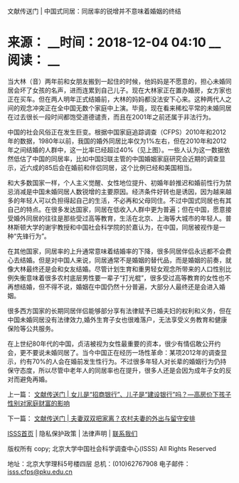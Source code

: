  文献传送门 | 中国式同居：同居率的锐增并不意味着婚姻的终结

# 来源： __时间：2018-12-04 04:10 __阅读： __

当大林（音）两年前和女朋友搬到一起住的时候，他妈妈是不愿意的，担心未婚同居会坏了女孩的名声，进而连累到自己儿子。现在大林家正在置办婚房，女方家也正在买车。但在两人明年正式结婚前，大林的妈妈都没法安下心来。这种两代人之间的观念冲突正在全中国无数个家庭中上演。毕竟，现在看来稀松平常的未婚同居在过去很长一段时间都饱受道德谴责，而且在2001年之前还属于非法行为。



中国的社会风俗正在发生巨变。根据中国家庭追踪调查（CFPS）2010年和2012年的数据，1980年以前，我国的婚外同居比率仅为1%左右，但在2010年和2012年之间结婚的人群中，这一比率已经超过40%（见上图）。一些人认为这一数据依然低估了中国的同居率，比如中国妇联主管的中国婚姻家庭研究会近期的调查显示，近六成的85后会在婚前和伴侣同居，这个比例已经和美国相当。



和大多数国家一样，个人主义觉醒、女性地位提升、初婚年龄推迟和婚前性行为禁忌消减是中国未婚同居人数锐增的主要原因。经济条件好转也是诱因，因为越来越多的年轻人可以负担得起自己的生活，不必再和父母同住。不过中国式同居也有其自己的特点。在很多发达国家，同居在低收入人群中更为普遍；但在中国，愿意接受婚外同居的往往是那些受过高等教育，生活在北京、上海等大城市的年轻人。普林斯顿大学的谢宇教授和中国社会科学院的於嘉认为，在中国，同居被视作是一种“先锋行为”。



在其他国家，同居率的上升通常意味着结婚率的下降，很多同居伴侣永远都不会费心去结婚。但是对中国人来说，同居通常不是婚姻的替代品，而是婚姻的前奏，就像大林最终还是会和女友结婚。尽管计划生育和重男轻女观念所带来的人口性别比例失衡意味着很多农村底层男性要一辈子“打光棍”，很多受过高等教育的女性也不再想结婚，但不得不说，婚姻在中国仍然十分普遍，大部分人最终还是会进入婚姻。



很多西方国家的长期同居伴侣能够部分享有法律赋予已婚夫妇的权利和义务，但在中国未婚同居没有法律效力,婚外生育子女也很难落户，无法享受义务教育和健康保险等公共服务。



在上世纪80年代的中国，贞洁被视为女性最重要的资本，很少有情侣敢公开约会，更不要说未婚同居了。当今中国正在经历一场性革命：某项2012年的调查显示，约有70%的人会在婚前发生性行为。不过很多年轻人对长辈的婚姻行为仍持保守态度，所以尽管中老年人的同居率也在提升，很多人还是会因为成年子女的反对而避免再婚。

上一篇： [文献传送门 | 女儿是“招商银行”、儿子是“建设银行”吗？—高房价下孩子性别对家庭财富的影响 ](1296032.htm)

下一篇： [文献传送门 | 夫妻双双把家离？农村夫妻的外出与留守安排 ](1296035.htm)

[ISSS首页](http://www.isss.pku.edu.cn/) | 隐私保护政策 | 法律声明 |
[联系我们](../../lxwm/index.htm)

版权所有 copy; 北京大学中国社会科学调查中心(ISSS) All Rights Reserved

地址：北京大学理科5号楼四层 总机：(010)62767908 电子邮件：isss.cfps@pku.edu.cn

